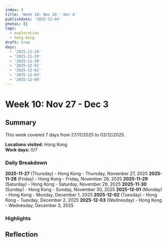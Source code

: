 ```yaml
---
index: 9
title: 'Week 10: Nov 28 - Dec 4'
publishdate: '2025-12-04'
photos: []
tags:
  - exploration
  - hong-kong
draft: true
days:
  - '2025-11-28'
  - '2025-11-29'
  - '2025-11-30'
  - '2025-12-01'
  - '2025-12-02'
  - '2025-12-03'
  - '2025-12-04'
---
```

# Week 10: Nov 27 - Dec 3

## Summary

This week covered 7 days from 27/11/2025 to 03/12/2025.

**Locations visited:** Hong Kong  
**Work days:** 0/7

### Daily Breakdown

**2025-11-27** (Thursday) - Hong Kong - Thursday, November 27, 2025
**2025-11-28** (Friday) - Hong Kong - Friday, November 28, 2025
**2025-11-29** (Saturday) - Hong Kong - Saturday, November 29, 2025
**2025-11-30** (Sunday) - Hong Kong - Sunday, November 30, 2025
**2025-12-01** (Monday) - Hong Kong - Monday, December 1, 2025
**2025-12-02** (Tuesday) - Hong Kong - Tuesday, December 2, 2025
**2025-12-03** (Wednesday) - Hong Kong - Wednesday, December 3, 2025

### Highlights

<!-- Add weekly highlights here -->

## Reflection

<!-- Add weekly reflection here -->
